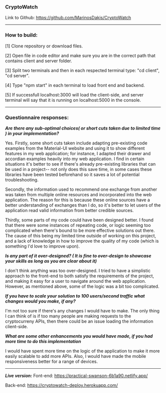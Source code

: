 ### CryptoWatch

Link to Github: https://github.com/MarinosDakis/CryptoWatch

___

### How to build:

[1] Clone repository or download files.

[2] Open file in code editor and make sure you are in the correct path that contains client and server folder.

[3] Split two terminals and then in each respected terminal type: "cd client", "cd server".

[4] Type "npm start" in each terminal to load front end and backend.

[5] If successfull localhost:3000 will load the client-side, and server terminal will say that it is running on localhost:5000 in the console.

___
### Questionnaire responses:

***Are there any sub-optimal choices( or short cuts taken due to limited time ) in your implementation?***

Yes. Firstly, some short cuts taken include adapting pre-existing code examples from the Material-UI website and using it to show different features in my web application; for instance, I adapted their drawer and accordian examples heavily into my web application. I find in certain situations it's better to see if there's already pre-existing libraries that can be used in a project-- not only does this save time, in some cases these libraries have been tested beforehand so it saves a lot of potential troubleshooting.

Secondly, the information used to recommend one exchange from another was taken from multiple online resources and incorporated into the web application. The reason for this is because these online sources have a better understanding of exchanges than I do, so it's better to let users of the application read valid information from better credible sources.

Thirdly, some parts of my code could have been designed better. I found that there were some instances of repeating code, or logic seeming too complicated when there's bound to be more effective solutions out there. The cause of this being my limited time outside of working on this project, and a lack of knowledge in how to improve the quality of my code (which is something I'd love to improve upon).

***Is any part of it over-designed? ( It is fine to over-design to showcase your skills as long as you are clear about it)***

I don't think anything was too over-designed. I tried to have a simplistic approach to the front-end to both satisfy the requirements of the project, and making it easy for a user to navigate around the web application. However, as mentioned above, some of the logic was a bit too complicated.

***If you have to scale your solution to 100 users/second traffic what changes would you make, if any?***

I'm not too sure if there's any changes I would have to make. The only thing I can think of is if too many people are making requests to the cryptocurreny APIs, then there could be an issue loading the information client-side.

***What are some other enhancements you would have made, if you had more time to do this implementation***

I would have spent more time on the logic of the application to make it more easily scalable to add more APIs. Also, I would have made the mobile responsiveness better for a range of devices.

___
***Live version:***
Font-end: https://practical-swanson-6b1a90.netlify.app/

Back-end: https://cryptowatch-deploy.herokuapp.com/

